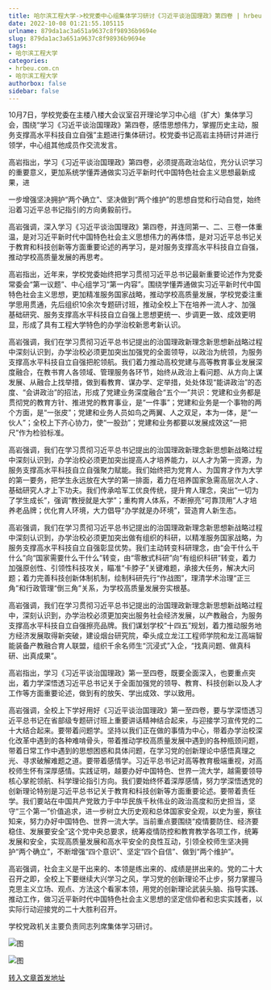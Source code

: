 ```yaml
---
title: 哈尔滨工程大学->校党委中心组集体学习研讨《习近平谈治国理政》第四卷 | hrbeu.com.cn
date: 2022-10-08 01:21:55.105115
urlname: 879da1ac3a651a9637c8f98936b9694e
slug: 879da1ac3a651a9637c8f98936b9694e
tags: 
- 哈尔滨工程大学
categories:
- hrbeu.com.cn
- 哈尔滨工程大学
authorbox: false
sidebar: false
---
```

10月7日，学校党委在主楼八楼大会议室召开理论学习中心组（扩大）集体学习会，围绕“学习《习近平谈治国理政》第四卷，感悟思想伟力，掌握历史主动，服务支撑高水平科技自立自强”主题进行集体研讨。校党委书记高岩主持研讨并进行领学，中心组其他成员作交流发言。

高岩指出，学习《习近平谈治国理政》第四卷，必须提高政治站位，充分认识学习的重要意义，更加系统学懂弄通做实习近平新时代中国特色社会主义思想最新成果，进
<!--more-->
一步增强坚决拥护“两个确立”、坚决做到“两个维护”的思想自觉和行动自觉，始终沿着习近平总书记指引的方向勇毅前行。

高岩强调，深入学习《习近平谈治国理政》第四卷，并连同第一、二、三卷一体重温，是对习近平新时代中国特色社会主义思想伟力的再体悟，是对习近平总书记关于教育和科技创新等方面重要论述的再学习，是对服务支撑高水平科技自立自强，推动学校高质量发展的再思考。

高岩指出，近年来，学校党委始终把学习贯彻习近平总书记最新重要论述作为党委常委会“第一议题”、中心组学习“第一内容”。围绕学懂弄通做实习近平新时代中国特色社会主义思想，更加精准服务国家战略，推动学校高质量发展，学校党委注重学思用贯通，先后组织10余次专题研讨班，推动全校上下在培养一流人才、加强基础研究、服务支撑高水平科技自立自强上思想更统一、步调更一致、成效更明显，形成了具有工程大学特色的办学治校新思考新认识。

高岩强调，我们在学习贯彻习近平总书记提出的治国理政新理念新思想新战略过程中深刻认识到，办学治校必须更加突出加强党的全面领导，以政治为统领，为服务支撑高水平科技自立自强把舵领航。我们着力推动高校党建与高等教育事业发展深度融合，在教书育人各领域、管理服务各环节，始终从政治上看问题、从方向上谋发展、从融合上找举措，做到看教育、谋办学、定举措，处处体现“能讲政治”的态度、“会讲政治”的招法，形成了党建业务深度融合“五个一”共识：党建和业务都是贯彻党的教育方针、推进党的教育事业，是“一件事”；党建和业务是一个事物的两个方面，是“一张皮”；党建和业务人员如鸟之两翼、人之双足，本为一体，是“一伙人”；全校上下齐心协力，使“一股劲”；党建和业务都要以发展成效这“一把尺”作为检验标准。

高岩强调，我们在学习贯彻习近平总书记提出的治国理政新理念新思想新战略过程中深刻认识到，办学治校必须更加突出提高人才培养能力，以人才为第一资源，为服务支撑高水平科技自立自强聚力赋能。我们始终把为党育人、为国育才作为大学的第一要务，把学生永远放在大学的第一排面，着力在培养国家急需高层次人才、基础研究人才上下功夫。我们传承哈军工优良传统，提升育人理念，突出“一切为了学生成长”，强调“教授就是大学”；重构育人体系，不断擦亮“可靠顶用”人才培养老品牌；优化育人环境，大力倡导“办学就是办环境”，营造育人新生态。

高岩强调，我们在学习贯彻习近平总书记提出的治国理政新理念新思想新战略过程中深刻认识到，办学治校必须更加突出做有组织的科研，以精准服务国家战略，为服务支撑高水平科技自立自强彰显优势。我们主动转变科研理念，由“会干什么干什么”向“国家需要什么干什么”转变，由“零散式科研”向“有组织科研”转变，着力加强原创性、引领性科技攻关，瞄准“卡脖子”关键难题，承接大任务，解决大问题；着力完善科技创新体制机制，绘制科研先行“作战图”，理清学术治理“正三角”和行政管理“倒三角”关系，为学校高质量发展夯实根基。

高岩强调，我们在学习贯彻习近平总书记提出的治国理政新理念新思想新战略过程中，深刻认识到，办学治校必须更加突出服务社会经济发展，以产教融合，为服务支撑高水平科技自立自强擦亮品牌。我们谋划学校“十四五”规划，着力推动服务地方经济发展取得新突破，建设烟台研究院，牵头成立龙江工程师学院和龙江高端智能装备产教融合育人联盟，组织千余名师生“沉浸式”入企，“找真问题、做真科研、出真成果”。

高岩指出，学习《习近平谈治国理政》第一至四卷，既要全面深入，也要重点突出，着力学深悟透习近平总书记关于全面加强党的领导、教育、科技创新以及人才工作等方面重要论述，做到有的放矢、学出成效、学以致用。

高岩强调，全校上下学好用好《习近平谈治国理政》第一至四卷，要与学深悟透习近平总书记在省部级专题研讨班上重要讲话精神结合起来，与迎接学习宣传党的二十大结合起来。要带着问题学。坚持以我们正在做的事情为中心，带着办学治校深化改革中遇到的各种难啃骨头，带着推动学校高质量发展中遇到的各种瓶颈问题，带着日常工作中遇到的思想困惑和具体问题，在学习党的创新理论中感悟真理之光、寻求破解难题之道。要带着感情学。习近平总书记对高等教育极端重视，对高校师生怀有深厚感情。实践证明，越要办好中国特色、世界一流大学，越需要领导核心掌舵领航、科学理论指引方向。我们要始终怀着深厚感情，努力学深悟透党的创新理论特别是习近平总书记关于教育和科技创新等方面重要论述。要带着责任学。我们要站在中国共产党致力于中华民族千秋伟业的政治高度和历史担当，坚守“三个第一”价值追求，进一步树立大历史观和总体国家安全观，以史为鉴，察往知来，努力办好中国特色、世界一流大学。当前重点要围绕“疫情要防住、经济要稳住、发展要安全”这个党中央总要求，统筹疫情防控和教育教学各项工作，统筹发展和安全，实现高质量发展和高水平安全的良性互动，引领全校师生坚决拥护“两个确立”，不断增强“四个意识”、坚定“四个自信”、做到“两个维护”。

高岩强调，社会主义是干出来的、本领是练出来的、成绩是拼出来的。党的二十大召开之即，全校上下要继续大兴学习之风，学习党的创新理论不止步，努力掌握马克思主义立场、观点、方法这个看家本领，用党的创新理论武装头脑、指导实践、推动工作，做习近平新时代中国特色社会主义思想的坚定信仰者和忠实实践者，以实际行动迎接党的二十大胜利召开。

学校党政机关主要负责同志列席集体学习研讨。

![图](http://gongxue.cn/__local/1/55/2B/1CAAD4330E2BE71BE16C2BA0CC3_722CBDB1_14C8D.jpg)

![图](http://gongxue.cn/__local/B/1B/2B/1FF975928704C55268002E2ABFA_9093929D_21B3B.jpg)

[转入文章首发地址](http://gongxue.cn/info/1141/73139.htm)